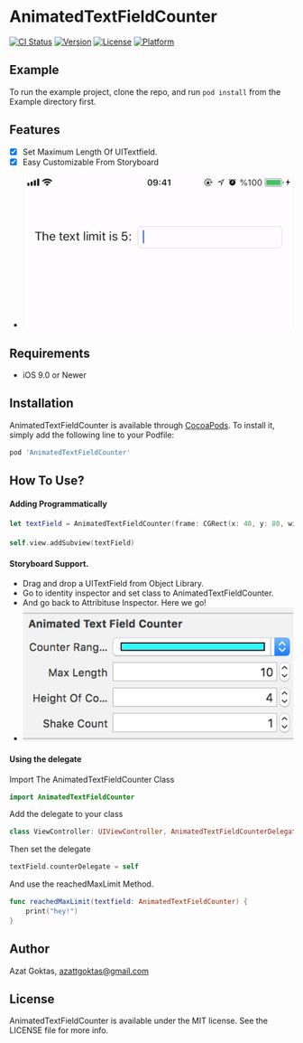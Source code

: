 # AnimatedTextFieldCounter

[![CI Status](https://img.shields.io/travis/azattgoktas@gmail.com/AnimatedTextFieldCounter.svg?style=flat)](https://travis-ci.org/azattgoktas@gmail.com/AnimatedTextFieldCounter)
[![Version](https://img.shields.io/cocoapods/v/AnimatedTextFieldCounter.svg?style=flat)](https://cocoapods.org/pods/AnimatedTextFieldCounter)
[![License](https://img.shields.io/cocoapods/l/AnimatedTextFieldCounter.svg?style=flat)](https://cocoapods.org/pods/AnimatedTextFieldCounter)
[![Platform](https://img.shields.io/cocoapods/p/AnimatedTextFieldCounter.svg?style=flat)](https://cocoapods.org/pods/AnimatedTextFieldCounter)

## Example

To run the example project, clone the repo, and run `pod install` from the Example directory first.

## Features
- [x] Set Maximum Length Of UITextfield.
- [x] Easy Customizable From Storyboard
- ![Demo](https://github.com/azatgoktas/AnimatedTextFieldCounter/blob/master/ScreenShots/animated.gif)
## Requirements
- iOS 9.0 or Newer

## Installation

AnimatedTextFieldCounter is available through [CocoaPods](https://cocoapods.org). To install
it, simply add the following line to your Podfile:

```ruby
pod 'AnimatedTextFieldCounter'
```
## How To Use?

#### Adding Programmatically
```swift
let textField = AnimatedTextFieldCounter(frame: CGRect(x: 40, y: 80, width: 320, height: 30), maxLength: 5, heightOfCounterView: 4, animationDuration: 0.2, shakeCount: 1)

self.view.addSubview(textField)
```

#### Storyboard Support.
- Drag and drop a UITextField from Object Library.
- Go to identity inspector and set class to AnimatedTextFieldCounter.
- And go back to Attribituse Inspector. Here we go!
- ![Storyboard](https://github.com/azatgoktas/AnimatedTextFieldCounter/blob/master/ScreenShots/setup.png)

#### Using the delegate
Import The AnimatedTextFieldCounter Class
```swift
import AnimatedTextFieldCounter
```
Add the delegate to your class
```swift
class ViewController: UIViewController, AnimatedTextFieldCounterDelegate
```
Then set the delegate 
```swift
textField.counterDelegate = self
```
And use the reachedMaxLimit Method.
```swift
func reachedMaxLimit(textfield: AnimatedTextFieldCounter) {
    print("hey!")
}
```
## Author

Azat Goktas, azattgoktas@gmail.com

## License

AnimatedTextFieldCounter is available under the MIT license. See the LICENSE file for more info.
